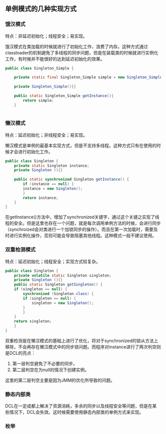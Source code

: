 ## 单例模式的几种实现方式



### 饿汉模式

特点：非延迟初始化；线程安全；易实现。

饿汉模式在类加载的时候就进行了初始化工作，浪费了内存。这种方式通过classloader的机制避免了多线程的同步问题，但是在装载类的时候就进行实例化工作，有时候并不能很好的达到延迟初始化的效果。

```java
public class Singleton_Simple {  
      
    private static final Singleton_Simple simple = new Singleton_Simple();  
      
    private Singleton_Simple(){}  
      
    public static Singleton_Simple getInstance(){  
        return simple;  
    }  
  
```

### 懒汉模式

特点：延迟初始化；非线程安全；易实现。

懒汉模式是单例的最基本实现方式，但是不支持多线程。这种方式只有在使用的时候才会进行初始化工作。

```java
public class Singleton {  
    private static Singleton instance;  
    private Singleton (){}  
  
    public static synchronized Singleton getInstance() {  
    	if (instance == null) {  
        instance = new Singleton();  
    	}  
    	return instance;  
    }  
}
```

在getInstance()方法中，增加了synchronized关键字，通过这个关键之实现了线程的安全。但是这里也存在一个问题，就是每次调用单例方法的时候，会进行同步（synchroized会对类进行一个加锁同步的操作）。而且在第一次加载时，需要及时进行实例化操作，否则可能会导致阻塞其他线程。这种模式一般不建议使用。

### 双重检测模式

特点：延迟初始化；线程安全；实现方式较复杂。

```java
public class Singleton {  
    private volatile static Singleton singleton;  
    private Singleton (){}  
    public static Singleton getSingleton() {  
    if (singleton == null) {  
        synchronized (Singleton.class) {  
        if (singleton == null) {  
            singleton = new Singleton();  
        }  
        }  
    }  
    return singleton;  
    }  
}
```

双重检测是在懒汉模式的基础上进行了优化，将对于synchronized的锁从方法上移除，不会再存在懒汉模式中的同步锁问题。而程序对instance进行了两次判空则是DCL的亮点：

1. 第一层判空避免了不必要的同步。
2. 第二层判空在为null的情况下创建实例。

这里的第二层判空主要是因为JMM的优化所导致的问题。

### 静态内部类

DCL在一定成都上解决了资源消耗，多余的同步以及线程安全等问题，但是在某些情况下，DCL会失效。这时候需要使用静态内部类的单例方式来实现。

### 枚举

